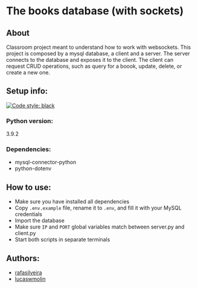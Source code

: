 # The books database (with sockets)

## About
Classroom project meant to understand how to work with websockets.
This project is composed by a mysql database, a client and a server. The server connects to the database and exposes it to the client. The client can request CRUD operations, such as query for a boook, update, delete, or create a new one.

## Setup info:
[![Code style: black](https://img.shields.io/badge/code%20style-black-000000.svg)](https://github.com/psf/black)
### Python version:
3.9.2

### Dependencies:
- mysql-connector-python
- python-dotenv

## How to use:
- Make sure you have installed all dependencies
- Copy `.env.example` file, rename it to `.env`, and fill it with your MySQL credentials
- Import the database
- Make sure `IP` and `PORT` global variables match between server.py and client.py
- Start both scripts in separate terminals

## Authors:
- [rafasilveira](https://github.com/rafasilveira)
- [lucaswmolin](https://github.com/lucaswmolin)